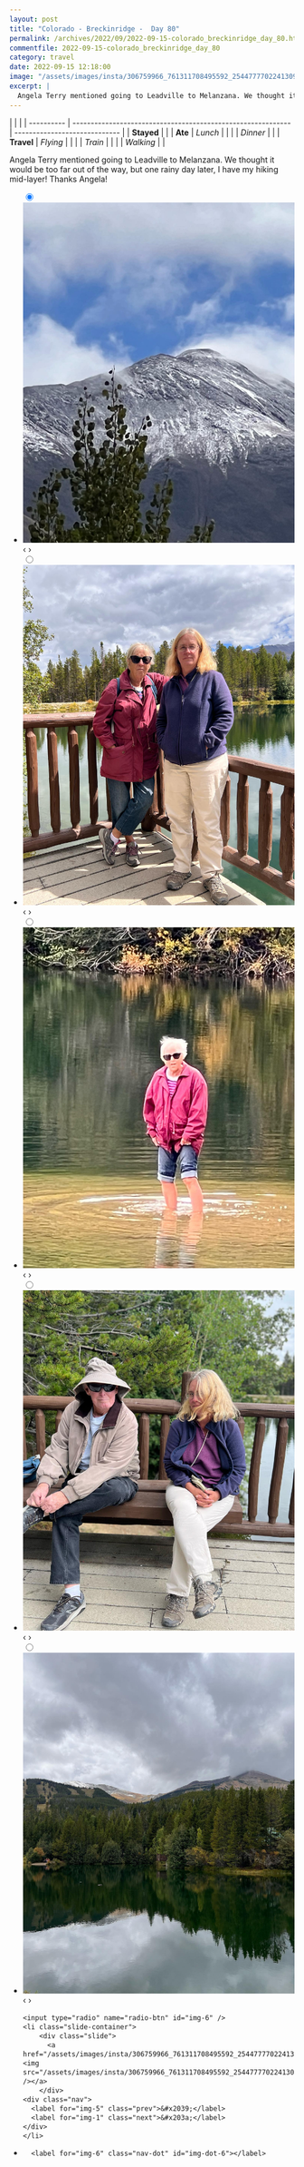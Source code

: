 ```yaml
---
layout: post
title: "Colorado - Breckinridge -  Day 80"
permalink: /archives/2022/09/2022-09-15-colorado_breckinridge_day_80.html
commentfile: 2022-09-15-colorado_breckinridge_day_80
category: travel
date: 2022-09-15 12:18:00
image: "/assets/images/insta/306759966_761311708495592_2544777702241309514_n_18034408630388054.jpg"
excerpt: |
  Angela Terry mentioned going to Leadville to Melanzana. We thought it would be too far out of the way, but one rainy day later, I have my hiking mid-layer! Thanks Angela!
---
```


|            |                                                              |
| ---------- | ------------------------------------------------------------ | ----------------------------- |
| **Stayed** |  |
| **Ate**    | _Lunch_                                                      |          |
|            | _Dinner_                                                     |          |
| **Travel** | _Flying_                                                     |          |
|            | _Train_                                                      |          |
|            | _Walking_                                                    |          |


Angela Terry mentioned going to Leadville to Melanzana. We thought it would be too far out of the way, but one rainy day later, I have my hiking mid-layer! Thanks Angela!


<ul class="slides">
    <input type="radio" name="radio-btn" id="img-1" checked="checked" />
    <li class="slide-container">
        <div class="slide">
          <a href="/assets/images/insta/306774733_476268644377562_6865458936022905079_n_17969266615830547.jpg"><img src="/assets/images/insta/306774733_476268644377562_6865458936022905079_n_17969266615830547.jpg" /></a>
        </div>
    <div class="nav">
      <label for="img-6" class="prev">&#x2039;</label>
      <label for="img-2" class="next">&#x203a;</label>
    </div>
    </li>
        <input type="radio" name="radio-btn" id="img-2"  />
    <li class="slide-container">
        <div class="slide">
          <a href="/assets/images/insta/306791087_824558322286787_8638693033261511845_n_17971718008687307.jpg"><img src="/assets/images/insta/306791087_824558322286787_8638693033261511845_n_17971718008687307.jpg" /></a>
        </div>
    <div class="nav">
      <label for="img-1" class="prev">&#x2039;</label>
      <label for="img-3" class="next">&#x203a;</label>
    </div>
    </li>
        <input type="radio" name="radio-btn" id="img-3"  />
    <li class="slide-container">
        <div class="slide">
          <a href="/assets/images/insta/306852024_1387737582044569_4860737938786815552_n_17975971045664535.jpg"><img src="/assets/images/insta/306852024_1387737582044569_4860737938786815552_n_17975971045664535.jpg" /></a>
        </div>
    <div class="nav">
      <label for="img-2" class="prev">&#x2039;</label>
      <label for="img-4" class="next">&#x203a;</label>
    </div>
    </li>
        <input type="radio" name="radio-btn" id="img-4"  />
    <li class="slide-container">
        <div class="slide">
          <a href="/assets/images/insta/306869358_3374537702825494_6830604968455797629_n_17972058019776298.jpg"><img src="/assets/images/insta/306869358_3374537702825494_6830604968455797629_n_17972058019776298.jpg" /></a>
        </div>
    <div class="nav">
      <label for="img-3" class="prev">&#x2039;</label>
      <label for="img-5" class="next">&#x203a;</label>
    </div>
    </li>
        <input type="radio" name="radio-btn" id="img-5"  />
    <li class="slide-container">
        <div class="slide">
          <a href="/assets/images/insta/306551752_376866427994869_1810069720313532924_n_18213774478090105.jpg"><img src="/assets/images/insta/306551752_376866427994869_1810069720313532924_n_18213774478090105.jpg" /></a>
        </div>
    <div class="nav">
      <label for="img-4" class="prev">&#x2039;</label>
      <label for="img-6" class="next">&#x203a;</label>
    </div>
    </li>
    
    <input type="radio" name="radio-btn" id="img-6" />
    <li class="slide-container">
        <div class="slide">
          <a href="/assets/images/insta/306759966_761311708495592_2544777702241309514_n_18034408630388054.jpg"><img src="/assets/images/insta/306759966_761311708495592_2544777702241309514_n_18034408630388054.jpg" /></a>
        </div>
    <div class="nav">
      <label for="img-5" class="prev">&#x2039;</label>
      <label for="img-1" class="next">&#x203a;</label>
    </div>
    </li>
			
<li class="nav-dots">
      <label for="img-1" class="nav-dot" id="img-dot-1"></label>
      <label for="img-2" class="nav-dot" id="img-dot-2"></label>
      <label for="img-3" class="nav-dot" id="img-dot-3"></label>
      <label for="img-4" class="nav-dot" id="img-dot-4"></label>
      <label for="img-5" class="nav-dot" id="img-dot-5"></label>

      <label for="img-6" class="nav-dot" id="img-dot-6"></label>

</li>
</ul>        
             

		